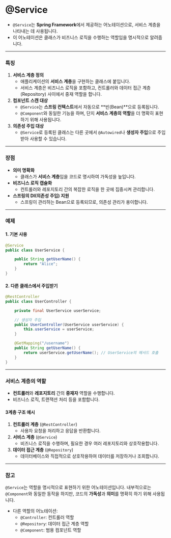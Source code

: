 # @Service
- `@Service`는 **Spring Framework**에서 제공하는 어노테이션으로, 서비스 계층을 나타내는 데 사용됩니다. 
- 이 어노테이션은 클래스가 비즈니스 로직을 수행하는 역할임을 명시적으로 알려줍니다.

---
### **특징**

1. **서비스 계층 정의**
    - 애플리케이션의 **서비스 계층**을 구현하는 클래스에 붙입니다.
    - 서비스 계층은 비즈니스 로직을 포함하고, 컨트롤러와 데이터 접근 계층(Repository) 사이에서 중재 역할을 합니다.
2. **컴포넌트 스캔 대상**
    - `@Service`는 **스프링 컨텍스트**에서 자동으로 **빈(Bean)**으로 등록됩니다.
    - `@Component`와 동일한 기능을 하며, 단지 **서비스 계층의 역할**을 더 명확히 표현하기 위해 사용됩니다.
3. **의존성 주입 대상**
    - `@Service`로 등록된 클래스는 다른 곳에서 `@Autowired`나 **생성자 주입**으로 주입받아 사용할 수 있습니다.

---
### **장점**

- **의미 명확화**
    - 클래스가 **서비스 계층**임을 코드로 명시하여 가독성을 높입니다.
- **비즈니스 로직 캡슐화**
    - 컨트롤러와 레포지토리 간의 복잡한 로직을 한 곳에 집중시켜 관리합니다.
- **스프링의 DI(의존성 주입) 지원**
    - 스프링이 관리하는 Bean으로 등록되므로, 의존성 관리가 용이합니다.

---
### **예제**

#### 1. 기본 사용
```java
@Service
public class UserService {

    public String getUserName() {
        return "Alice";
    }
}
```
#### 2. 다른 클래스에서 주입받기
```java
@RestController
public class UserController {

    private final UserService userService;

    // 생성자 주입
    public UserController(UserService userService) {
        this.userService = userService;
    }

    @GetMapping("/username")
    public String getUserName() {
        return userService.getUserName(); // UserService의 메서드 호출
    }
}
```
---
### **서비스 계층의 역할**

- **컨트롤러**와 **레포지토리** 간의 **중재자** 역할을 수행합니다.
- 비즈니스 로직, 트랜잭션 처리 등을 포함합니다.

#### 3계층 구조 예시

1. **컨트롤러 계층** (`@RestController`)
    - 사용자 요청을 처리하고 응답을 반환합니다.
2. **서비스 계층** (`@Service`)
    - 비즈니스 로직을 수행하며, 필요한 경우 여러 레포지토리와 상호작용합니다.
3. **데이터 접근 계층** (`@Repository`)
    - 데이터베이스와 직접적으로 상호작용하여 데이터를 저장하거나 조회합니다.

---
### **참고**

`@Service`는 역할을 명시적으로 표현하기 위한 어노테이션입니다. 내부적으로는 `@Component`와 동일한 동작을 하지만, 코드의 **가독성**과 **의미**를 명확히 하기 위해 사용됩니다.

- 다른 역할의 어노테이션:
    - `@Controller`: 컨트롤러 역할
    - `@Repository`: 데이터 접근 계층 역할
    - `@Component`: 범용 컴포넌트 역할